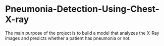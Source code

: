 # Pneumonia-Detection-Using-Chest-X-ray
 The main purpose of the project is to build a model that analyzes the X-Ray images and predicts whether a patient has pneumonia or not. 
